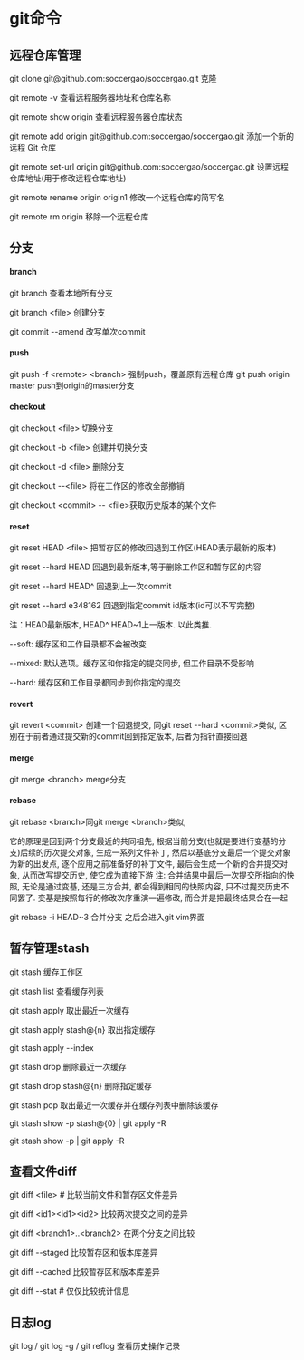 # git命令
## 远程仓库管理
git clone git&#64;github.com:soccergao/soccergao.git 克隆

git remote -v 查看远程服务器地址和仓库名称

git remote show origin 查看远程服务器仓库状态

git remote add origin git&#64;github.com:soccergao/soccergao.git 添加一个新的远程 Git 仓库

git remote set-url origin git&#64;github.com:soccergao/soccergao.git  设置远程仓库地址(用于修改远程仓库地址) 

git remote rename origin origin1 修改一个远程仓库的简写名

git remote rm origin 移除一个远程仓库
## 分支
#### branch
git branch 查看本地所有分支

git branch &lt;file&gt; 创建分支

git commit --amend 改写单次commit
#### push
git push -f &lt;remote> &lt;branch> 强制push，覆盖原有远程仓库
git push origin master push到origin的master分支
#### checkout
git checkout &lt;file> 切换分支

git checkout -b &lt;file> 创建并切换分支

git checkout -d &lt;file> 删除分支

git checkout --&lt;file> 将在工作区的修改全部撤销

git checkout &lt;commit> -- &lt;file>获取历史版本的某个文件

#### reset
git reset HEAD &lt;file> 把暂存区的修改回退到工作区(HEAD表示最新的版本)

git reset --hard HEAD 回退到最新版本,等于删除工作区和暂存区的内容

git reset --hard HEAD^ 回退到上一次commit

git reset --hard e348162 回退到指定commit id版本(id可以不写完整)

注：HEAD最新版本, HEAD^ HEAD~1上一版本. 以此类推.

   --soft: 缓存区和工作目录都不会被改变
   
   --mixed: 默认选项。缓存区和你指定的提交同步, 但工作目录不受影响
   
   --hard: 缓存区和工作目录都同步到你指定的提交
   
#### revert
git revert &lt;commit> 创建一个回退提交, 同git reset --hard &lt;commit>类似, 区别在于前者通过提交新的commit回到指定版本, 后者为指针直接回退
#### merge
git merge &lt;branch> merge分支
#### rebase
git rebase &lt;branch>同git merge &lt;branch>类似,

它的原理是回到两个分支最近的共同祖先, 根据当前分支(也就是要进行变基的分支)后续的历次提交对象, 
生成一系列文件补丁, 然后以基底分支最后一个提交对象为新的出发点, 逐个应用之前准备好的补丁文件, 
最后会生成一个新的合并提交对象, 从而改写提交历史, 使它成为直接下游
注: 合并结果中最后一次提交所指向的快照, 无论是通过变基, 还是三方合并, 都会得到相同的快照内容,
只不过提交历史不同罢了. 变基是按照每行的修改次序重演一遍修改, 而合并是把最终结果合在一起

git rebase -i HEAD~3 合并分支 之后会进入git vim界面
## 暂存管理stash
git stash 缓存工作区

git stash list 查看缓存列表

git stash apply 取出最近一次缓存

git stash apply stash@{n} 取出指定缓存

git stash apply --index

git stash drop 删除最近一次缓存

git stash drop stash@{n} 删除指定缓存

git stash pop 取出最近一次缓存并在缓存列表中删除该缓存

git stash show -p stash@{0} | git apply -R

git stash show -p | git apply -R

## 查看文件diff
git diff &lt;file> # 比较当前文件和暂存区文件差异 

git diff &lt;id1>&lt;id1>&lt;id2>  比较两次提交之间的差异

git diff &lt;branch1>..&lt;branch2> 在两个分支之间比较

git diff --staged 比较暂存区和版本库差异

git diff --cached 比较暂存区和版本库差异

git diff --stat # 仅仅比较统计信息
## 日志log
git log / git log -g / git reflog 查看历史操作记录
